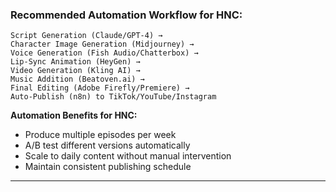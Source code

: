 ### Recommended Automation Workflow for HNC:

```
Script Generation (Claude/GPT-4) →
Character Image Generation (Midjourney) →
Voice Generation (Fish Audio/Chatterbox) →
Lip-Sync Animation (HeyGen) →
Video Generation (Kling AI) →
Music Addition (Beatoven.ai) →
Final Editing (Adobe Firefly/Premiere) →
Auto-Publish (n8n) to TikTok/YouTube/Instagram
```

**Automation Benefits for HNC:**
- Produce multiple episodes per week
- A/B test different versions automatically
- Scale to daily content without manual intervention
- Maintain consistent publishing schedule

---
